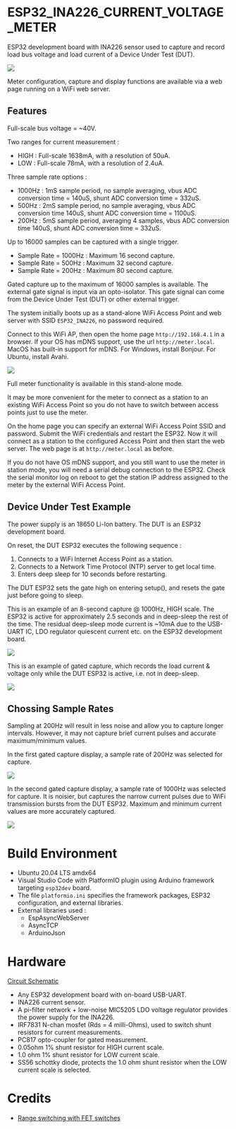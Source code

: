 # ESP32_INA226_CURRENT_VOLTAGE_METER

ESP32 development board with INA226 sensor used to capture and record load bus voltage
and load current of a Device Under Test (DUT). 

<img src="docs/block.png">

Meter configuration, capture and display functions are available via a web page running on a WiFi web server. 

## Features

Full-scale bus voltage = ~40V. 

Two ranges for current measurement : 
* HIGH : Full-scale 1638mA, with a resolution of 50uA.
* LOW : Full-scale 78mA, with a resolution of 2.4uA.

Three sample rate options :
* 1000Hz : 1mS sample period, no sample averaging, vbus ADC conversion time = 140uS, shunt ADC conversion time = 332uS.
* 500Hz : 2mS sample period, no sample averaging, vbus ADC conversion time 140uS, shunt ADC conversion time = 1100uS.
* 200Hz : 5mS sample period, averaging 4 samples, vbus ADC conversion time 140uS, shunt ADC conversion time = 332uS.

Up to 16000 samples can be captured with a single trigger. 
* Sample Rate = 1000Hz : Maximum 16 second capture.
* Sample Rate = 500Hz : Maximum 32 second capture.
* Sample Rate = 200Hz : Maximum 80 second capture.

Gated capture up to the maximum of 16000 samples is available. The external gate signal is input via an opto-isolator. 
This gate signal can come from the Device Under Test (DUT) or other external trigger.

The system initially boots up as a stand-alone WiFi Access Point and web server with SSID `ESP32_INA226`, no password required.

Connect to this WiFi AP, then open the home page `http://192.168.4.1` in a browser. 
If your OS has mDNS support, use the url `http://meter.local`.
MacOS has built-in support for mDNS. For Windows, install Bonjour. For Ubuntu, install Avahi.

<img src="docs/home_page.png">

Full meter functionality is available in this stand-alone mode. 

It may be more convenient for the meter to connect as a station to an existing WiFi Access Point so you do not have to switch between access points just to use the meter.

On the home page you can specify an external WiFi Access Point SSID and password. 
Submit the WiFi credentials and restart the ESP32.
Now it will connect as a station to the configured Access Point and then start the web server. 
The web page is at `http://meter.local` as before. 

If you do not have OS mDNS support, and you still want to use the meter in station mode, 
you will need a serial debug connection to the ESP32. Check the serial monitor log on reboot to get the station IP address assigned to the meter by the external WiFi Access Point. 

## Device Under Test Example

The power supply is an 18650 Li-Ion battery. The DUT is an ESP32 development board. 

On reset, the DUT ESP32 executes the following sequence :
1. Connects to a WiFi Internet Access Point as a station.
2. Connects to a Network Time Protocol (NTP) server to get local time.
3. Enters deep sleep for 10 seconds before restarting. 

The DUT ESP32 sets the gate high on entering setup(), and resets the gate just before going to sleep. 

This is an example of an 8-second capture @ 1000Hz, HIGH scale. The ESP32 is active for approximately 2.5 seconds and in deep-sleep the rest of the time.
The residual deep-sleep mode current is ~10mA due to the USB-UART IC, LDO regulator quiescent current etc. on the ESP32 development board.

<img src="docs/8s_capture_record.gif">

This is an example of gated capture, which records the load current & voltage only while the DUT ESP32 is active, i.e. not in deep-sleep.

<img src="docs/gated_capture_record.gif">

## Chossing Sample Rates

Sampling at 200Hz will result in less noise and allow you to capture longer intervals. 
However, it may not capture brief current pulses and accurate maximum/minimum values.

In the first gated capture display, a sample rate of 200Hz was selected for capture.

<img src="docs/capture_gated_200Hz.png">

In the second gated capture display, a sample rate of 1000Hz was selected for capture.
It is noisier, but captures the narrow current pulses due to WiFi transmission bursts from the DUT ESP32. 
Maximum and minimum current values are more accurately captured.

<img src="docs/capture_gated_1000Hz.png">

# Build Environment
* Ubuntu 20.04 LTS amdx64
* Visual Studio Code with PlatformIO plugin using Arduino framework targeting `esp32dev` board. 
* The file `platformio.ini` specifies the framework packages, ESP32 configuration, and external libraries.
* External libraries used :
	* EspAsyncWebServer
	* AsyncTCP
	* ArduinoJson

# Hardware 

[Circuit Schematic](docs/esp32_ina226_schematic.pdf)

* Any ESP32 development board with on-board USB-UART.
* INA226 current sensor.
* A pi-filter network + low-noise MIC5205 LDO voltage regulator provides the power supply for the INA226.
* IRF7831 N-chan mosfet (Rds = 4 milli-Ohms),  used to switch shunt resistors for current measurements.
* PC817 opto-coupler for gated measurement.
* 0.05ohm 1% shunt resistor for HIGH current scale.
* 1.0 ohm 1% shunt resistor for LOW current scale.
* SS56 schottky diode, protects the 1.0 ohm shunt resistor when the LOW current scale is selected.



# Credits
* [Range switching with FET switches](https://www.youtube.com/watch?v=xSEYPP5Xsi0)

